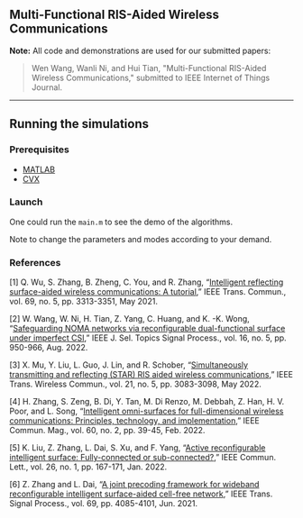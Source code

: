 ## Multi-Functional RIS-Aided Wireless Communications

**Note:** All code and demonstrations are used for our submitted papers:
> Wen Wang, Wanli Ni, and Hui Tian, "Multi-Functional RIS-Aided Wireless Communications," submitted to IEEE Internet of Things Journal.

*********************************************************************************************************************************

## Running the simulations

### Prerequisites

- [MATLAB](https://uk.mathworks.com/products/matlab.html)
- [CVX](http://cvxr.com/cvx/)

### Launch

One could run the `main.m` to see the demo of the algorithms.

Note to change the parameters and modes according to your demand.

### References 
[1] Q. Wu, S. Zhang, B. Zheng, C. You, and R. Zhang, “[Intelligent reflecting surface-aided wireless communications: A tutorial](https://ieeexplore.ieee.org/document/9326394),” IEEE Trans. Commun., vol. 69, no. 5, pp. 3313-3351, May 2021.

[2] W. Wang, W. Ni, H. Tian, Z. Yang, C. Huang, and K. -K. Wong, “[Safeguarding NOMA networks via reconfigurable dual-functional surface under imperfect CSI](https://ieeexplore.ieee.org/document/9774882/),” IEEE J. Sel. Topics Signal Process., vol. 16, no. 5, pp. 950-966, Aug. 2022.

[3]	X. Mu, Y. Liu, L. Guo, J. Lin, and R. Schober, “[Simultaneously transmitting and reflecting (STAR) RIS aided wireless communications](https://ieeexplore.ieee.org/document/9570143/),” IEEE Trans. Wireless Commun., vol. 21, no. 5, pp. 3083-3098, May 2022.

[4] H. Zhang, S. Zeng, B. Di, Y. Tan, M. Di Renzo, M. Debbah, Z. Han, H. V. Poor, and L. Song, “[Intelligent omni-surfaces for full-dimensional wireless communications: Principles, technology, and implementation](https://ieeexplore.ieee.org/document/9722826),” IEEE Commun. Mag., vol. 60, no. 2, pp. 39-45, Feb. 2022.

[5] K. Liu, Z. Zhang, L. Dai, S. Xu, and F. Yang, “[Active reconfigurable intelligent surface: Fully-connected or sub-connected?](https://ieeexplore.ieee.org/document/9568854),” IEEE Commun. Lett., vol. 26, no. 1, pp. 167-171, Jan. 2022.

[6] Z. Zhang and L. Dai, “[A joint precoding framework for wideband reconfigurable intelligent surface-aided cell-free network](https://ieeexplore.ieee.org/document/9459505),” IEEE Trans. Signal Process., vol. 69, pp. 4085-4101, Jun. 2021.

